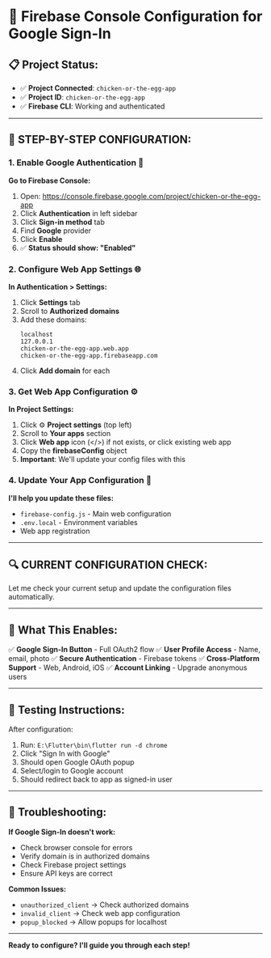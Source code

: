 # 🔧 Firebase Console Configuration for Google Sign-In

## 📋 **Project Status:**
- ✅ **Project Connected**: `chicken-or-the-egg-app`
- ✅ **Project ID**: `chicken-or-the-egg-app`
- ✅ **Firebase CLI**: Working and authenticated

---

## 🚀 **STEP-BY-STEP CONFIGURATION:**

### **1. Enable Google Authentication** 🔐

**Go to Firebase Console:**
1. Open: https://console.firebase.google.com/project/chicken-or-the-egg-app
2. Click **Authentication** in left sidebar
3. Click **Sign-in method** tab
4. Find **Google** provider
5. Click **Enable**
6. ✅ **Status should show: "Enabled"**

### **2. Configure Web App Settings** 🌐

**In Authentication > Settings:**
1. Click **Settings** tab
2. Scroll to **Authorized domains**
3. Add these domains:
   ```
   localhost
   127.0.0.1
   chicken-or-the-egg-app.web.app
   chicken-or-the-egg-app.firebaseapp.com
   ```
4. Click **Add domain** for each

### **3. Get Web App Configuration** ⚙️

**In Project Settings:**
1. Click ⚙️ **Project settings** (top left)
2. Scroll to **Your apps** section
3. Click **Web app** icon (</>) if not exists, or click existing web app
4. Copy the **firebaseConfig** object
5. **Important**: We'll update your config files with this

### **4. Update Your App Configuration** 📝

**I'll help you update these files:**
- `firebase-config.js` - Main web configuration
- `.env.local` - Environment variables
- Web app registration

---

## 🔍 **CURRENT CONFIGURATION CHECK:**

Let me check your current setup and update the configuration files automatically.

---

## 🎯 **What This Enables:**

✅ **Google Sign-In Button** - Full OAuth2 flow
✅ **User Profile Access** - Name, email, photo
✅ **Secure Authentication** - Firebase tokens
✅ **Cross-Platform Support** - Web, Android, iOS
✅ **Account Linking** - Upgrade anonymous users

---

## 📱 **Testing Instructions:**

After configuration:
1. Run: `E:\Flutter\bin\flutter run -d chrome`
2. Click "Sign In with Google"
3. Should open Google OAuth popup
4. Select/login to Google account
5. Should redirect back to app as signed-in user

---

## 🚨 **Troubleshooting:**

**If Google Sign-In doesn't work:**
- Check browser console for errors
- Verify domain is in authorized domains
- Check Firebase project settings
- Ensure API keys are correct

**Common Issues:**
- `unauthorized_client` → Check authorized domains
- `invalid_client` → Check web app configuration
- `popup_blocked` → Allow popups for localhost

---

**Ready to configure? I'll guide you through each step!**
